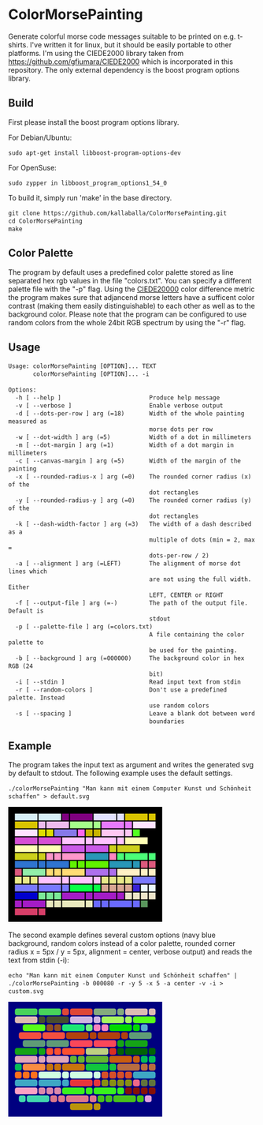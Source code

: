 ColorMorsePainting
============

Generate colorful morse code messages suitable to be printed on e.g. t-shirts.
I've written it for linux, but it should be easily portable to other platforms. 
I'm using the CIEDE2000 library taken from https://github.com/gfiumara/CIEDE2000 which is incorporated in this repository.
The only external dependency is the boost program options library.

## Build

First please install the boost program options library.

For Debian/Ubuntu:

    sudo apt-get install libboost-program-options-dev

For OpenSuse:

    sudo zypper in libboost_program_options1_54_0

To build it, simply run 'make' in the base directory.

    git clone https://github.com/kallaballa/ColorMorsePainting.git
    cd ColorMorsePainting
    make

## Color Palette

The program by default uses a predefined color palette stored as line separated hex rgb values in the file "colors.txt".
You can specify a different palette file with the "-p" flag. 
Using the [CIEDE20000](https://en.wikipedia.org/wiki/Color_difference#CIEDE2000) color difference metric the program makes
sure that adjancend morse letters have a sufficent color contrast (making them easily distinguishable) to each other as well
as to the background color.
Please note that the program can be configured to use random colors from the whole 24bit RGB spectrum by using the "-r" flag.

## Usage

    Usage: colorMorsePainting [OPTION]... TEXT
           colorMorsePainting [OPTION]... -i
    
    Options:
      -h [ --help ]                         Produce help message
      -v [ --verbose ]                      Enable verbose output
      -d [ --dots-per-row ] arg (=18)       Width of the whole painting measured as
                                            morse dots per row
      -w [ --dot-width ] arg (=5)           Width of a dot in millimeters
      -m [ --dot-margin ] arg (=1)          Width of a dot margin in millimeters
      -c [ --canvas-margin ] arg (=5)       Width of the margin of the painting
      -x [ --rounded-radius-x ] arg (=0)    The rounded corner radius (x) of the 
                                            dot rectangles
      -y [ --rounded-radius-y ] arg (=0)    The rounded corner radius (y) of the 
                                            dot rectangles
      -k [ --dash-width-factor ] arg (=3)   The width of a dash described as a 
                                            multiple of dots (min = 2, max = 
                                            dots-per-row / 2)
      -a [ --alignment ] arg (=LEFT)        The alignment of morse dot lines which 
                                            are not using the full width. Either 
                                            LEFT, CENTER or RIGHT
      -f [ --output-file ] arg (=-)         The path of the output file. Default is
                                            stdout
      -p [ --palette-file ] arg (=colors.txt)
                                            A file containing the color palette to 
                                            be used for the painting.
      -b [ --background ] arg (=000000)     The background color in hex RGB (24 
                                            bit)
      -i [ --stdin ]                        Read input text from stdin
      -r [ --random-colors ]                Don't use a predefined palette. Instead
                                            use random colors
      -s [ --spacing ]                      Leave a blank dot between word 
                                            boundaries

## Example

The program takes the input text as argument and writes the generated svg by default to stdout. The following example uses the default settings.

    ./colorMorsePainting "Man kann mit einem Computer Kunst und Schönheit schaffen" > default.svg 

![Morse Painting: Kunst und Schönheit (default options)](https://github.com/kallaballa/ColorMorsePainting/raw/master/example/default.png "Morse Painting: Kunst und Schönheit (default options)")

The second example defines several custom options (navy blue background, random colors instead of a color palette, rounded corner radius x = 5px / y = 5px, alignment = center, verbose output) and reads the text from stdin (-i):

    echo "Man kann mit einem Computer Kunst und Schönheit schaffen" | ./colorMorsePainting -b 000080 -r -y 5 -x 5 -a center -v -i > custom.svg

![Morse Painting: Kunst und Schönheit (custom options)](https://github.com/kallaballa/ColorMorsePainting/raw/master/example/custom.png "Morse Painting: Kunst und Schönheit (custom options)")


